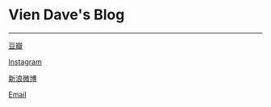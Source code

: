 # Vien Dave's Blog
---
[豆瓣](http://www.douban.com/people/54279294/)

[Instagram](http://instagram.com/vien_dave)

[新浪微博](http://weibo.com/u/1843172481)

[Email](jacob.seu.cose@gmail.com)
